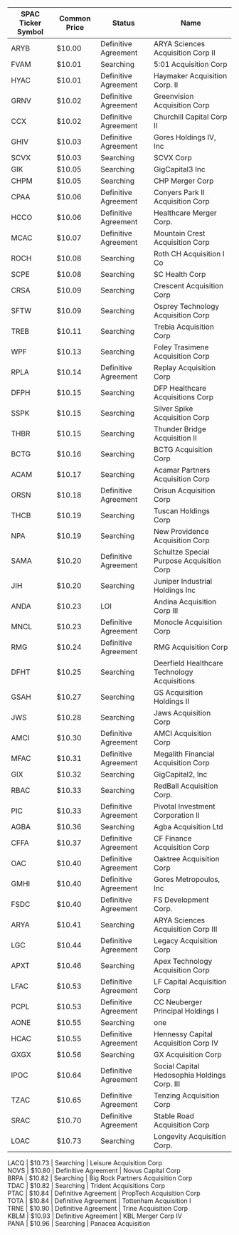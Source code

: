 SPAC Ticker Symbol | Common Price  | Status               | Name                                        
------------------ | ------------- | -------------------- | --------------------------------------------
ARYB               | $10.00        | Definitive Agreement | ARYA Sciences Acquisition Corp II           
FVAM               | $10.01        | Searching            | 5:01 Acquisition Corp                       
HYAC               | $10.01        | Definitive Agreement | Haymaker Acquisition Corp. II               
GRNV               | $10.02        | Definitive Agreement | Greenvision Acquisition Corp                
CCX                | $10.02        | Definitive Agreement | Churchill Capital Corp II                   
GHIV               | $10.03        | Definitive Agreement | Gores Holdings IV, Inc                      
SCVX               | $10.03        | Searching            | SCVX Corp                                   
GIK                | $10.05        | Searching            | GigCapital3 Inc                             
CHPM               | $10.05        | Searching            | CHP Merger Corp                             
CPAA               | $10.06        | Definitive Agreement | Conyers Park II Acquisition Corp            
HCCO               | $10.06        | Definitive Agreement | Healthcare Merger Corp.                     
MCAC               | $10.07        | Definitive Agreement | Mountain Crest Acquisition Corp             
ROCH               | $10.08        | Searching            | Roth CH Acquisition I Co                    
SCPE               | $10.08        | Searching            | SC Health Corp                              
CRSA               | $10.09        | Searching            | Crescent Acquisition Corp                   
SFTW               | $10.09        | Searching            | Osprey Technology Acquisition Corp          
TREB               | $10.11        | Searching            | Trebia Acquisition Corp                     
WPF                | $10.13        | Searching            | Foley Trasimene Acquisition Corp            
RPLA               | $10.14        | Definitive Agreement | Replay Acquisition Corp                     
DFPH               | $10.15        | Searching            | DFP Healthcare Acquisitions Corp            
SSPK               | $10.15        | Searching            | Silver Spike Acquisition Corp               
THBR               | $10.15        | Searching            | Thunder Bridge Acquisition II               
BCTG               | $10.16        | Searching            | BCTG Acquisition Corp                       
ACAM               | $10.17        | Searching            | Acamar Partners Acquisition Corp            
ORSN               | $10.18        | Definitive Agreement | Orisun Acquisition Corp                     
THCB               | $10.19        | Searching            | Tuscan Holdings Corp                        
NPA                | $10.19        | Searching            | New Providence Acquisition Corp             
SAMA               | $10.20        | Definitive Agreement | Schultze Special Purpose Acquisition Corp   
JIH                | $10.20        | Searching            | Juniper Industrial Holdings Inc             
ANDA               | $10.23        | LOI                  | Andina Acquisition Corp III                 
MNCL               | $10.23        | Definitive Agreement | Monocle Acquisition Corp                    
RMG                | $10.24        | Definitive Agreement | RMG Acquisition Corp                        
DFHT               | $10.25        | Searching            | Deerfield Healthcare Technology Acquisitions
GSAH               | $10.27        | Searching            | GS Acquisition Holdings II                  
JWS                | $10.28        | Searching            | Jaws Acquisition Corp                       
AMCI               | $10.30        | Definitive Agreement | AMCI Acquisition Corp                       
MFAC               | $10.31        | Definitive Agreement | Megalith Financial Acquisition Corp         
GIX                | $10.32        | Searching            | GigCapital2, Inc                            
RBAC               | $10.33        | Searching            | RedBall Acquisition Corp.                   
PIC                | $10.33        | Definitive Agreement | Pivotal Investment Corporation II           
AGBA               | $10.36        | Searching            | Agba Acquisition Ltd                        
CFFA               | $10.37        | Definitive Agreement | CF Finance Acquisition Corp                 
OAC                | $10.40        | Definitive Agreement | Oaktree Acquisition Corp                    
GMHI               | $10.40        | Definitive Agreement | Gores Metropoulos, Inc                      
FSDC               | $10.40        | Definitive Agreement | FS Development Corp.                        
ARYA               | $10.41        | Searching            | ARYA Sciences Acquisition Corp III          
LGC                | $10.44        | Definitive Agreement | Legacy Acquisition Corp                     
APXT               | $10.46        | Searching            | Apex Technology Acquisition Corp            
LFAC               | $10.53        | Definitive Agreement | LF Capital Acquisition Corp                 
PCPL               | $10.53        | Definitive Agreement | CC Neuberger Principal Holdings I           
AONE               | $10.55        | Searching            | one                                         
HCAC               | $10.55        | Definitive Agreement | Hennessy Capital Acquisition Corp IV        
GXGX               | $10.56        | Searching            | GX Acquisition Corp                         
IPOC               | $10.64        | Definitive Agreement | Social Capital Hedosophia Holdings Corp. III
TZAC               | $10.65        | Definitive Agreement | Tenzing Acquisition Corp                    
SRAC               | $10.70        | Definitive Agreement | Stable Road Acquisition Corp                
LOAC               | $10.73        | Searching            | Longevity Acquisition Corp.
                
LACQ               | $10.73        | Searching            | Leisure Acquisition Corp                    
NOVS               | $10.80        | Definitive Agreement | Novus Capital Corp                          
BRPA               | $10.82        | Searching            | Big Rock Partners Acquisition Corp          
TDAC               | $10.82        | Searching            | Trident Acquisitions Corp                   
PTAC               | $10.84        | Definitive Agreement | PropTech Acquisition Corp                   
TOTA               | $10.84        | Definitive Agreement | Tottenham Acquisition I                     
TRNE               | $10.90        | Definitive Agreement | Trine Acquisition Corp                      
KBLM               | $10.93        | Definitive Agreement | KBL Merger Corp IV                          
PANA               | $10.96        | Searching            | Panacea Acquisition                         
